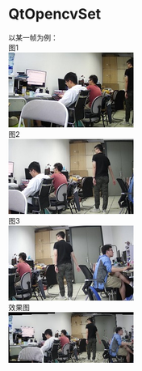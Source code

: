 # QtOpencvSet
以某一帧为例：<br>
图1<br>
![Image text](https://github.com/Susan3333/QtOpencvSet/blob/master/img/test1.jpg)<br>
图2<br>
![Image text](https://github.com/Susan3333/QtOpencvSet/blob/master/img/test2.jpg)<br>
图3<br>
![Image text](https://github.com/Susan3333/QtOpencvSet/blob/master/img/test3.jpg)<br>
效果图<br>
![Image text](https://github.com/Susan3333/QtOpencvSet/blob/master/img/result.jpg)
